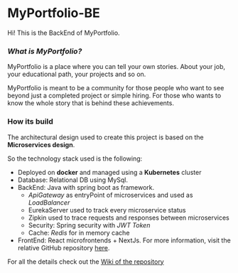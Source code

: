 # MyPortfolio-BE
Hi! This is the BackEnd of MyPortfolio.

### *What is MyPortfolio?*
MyPortfolio is a place where you can tell your own stories. About your job, your educational path, your projects and so on. 

MyPortfolio is meant to be a community for those people who want to see beyond just a completed project or simple hiring. For those who wants to know the whole story that is behind these achievements.

### How its build
The architectural design used to create this project is based on the **Microservices design**.

So the technology stack used is the following:

 - Deployed on **docker** and managed using a **Kubernetes** cluster
 - Database: Relational DB using MySql.
 - BackEnd: Java with spring boot as framework.
 	- *ApiGateway* as entryPoint of microservices and used as *LoadBalancer*
	- EurekaServer used to track every microservice status
	- Zipkin used to trace requests and responses between microservices
	- Security: Spring security with *JWT Token*
	- Cache: *Redis* for in memory cache
- FrontEnd: React microfrontends + NextJs. For more information, visit the relative GitHub repository [here](https://github.com/Rob097/MyPortfolio-FE-React).


For all the details check out the [Wiki of the repository](https://github.com/Rob097/MyPortfolio-BE-v2/wiki)
